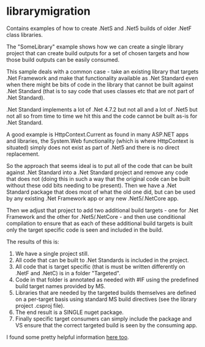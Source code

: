 # librarymigration
Contains examples of how to create .NetS and .Net5 builds of older .NetF class libraries.

The "SomeLibrary" example shows how we can create a single library project that can create build outputs for a set of chosen targets and how those build outputs can be easily consumed.

This sample deals with a common case - take an existing library that targets .Net Framework and make that functionality available as .Net Standard even when there might be bits of code in the library that cannot be built against .Net Standard (that is to say code that uses classes etc that are not part of .Net Standard).

.Net Standard implements a lot of .Net 4.7.2 but not all and a lot of .Net5 but not all so from time to time we hit this and the code cannot be built as-is for .Net Standard.

A good example is HttpContext.Current as found in many ASP.NET apps and libraries, the System.Web functionality (which is where HttpContext is situated) simply does not exist as part of .Net5 and there is no direct replacement.

So the approach that seems ideal is to put all of the code that can be built against .Net Standard into a .Net Standard project and remove any code that does not (doing this in such a way that the original code can be built without these odd bits needing to be present). Then we have a .Net Standard package that does most of what the old one did, but can be used by any existing .Net Framework app or any new .Net5/.NetCore app.

Then we adjust that project to add two additional build targets - one for .Net Framework and the other for .Net5/.NetCore - and then use conditional compilation to ensure that as each of these additional build targets is built only the target specific code is seen and included in the build.

The results of this is:

1. We have a single project still.
2. All code that can be built to .Net Standards is included in the project.
3. All code that is target specific (that is must be written differently on .NetF and .NetC) is in a folder "Targeted".
4. Code in that folder is annotated as needed with #IF using the predefined build target names provided by MS.
5. Libraries that are needed by the targeted builds themselves are defined on a per-target basis using standard MS build directives (see the library project .csproj file).
6. The end result is a SINGLE nuget package.
7. Finally specific target consumers can simply include the package and VS ensure that the correct targeted build is seen by the consuming app.

I found some pretty helpful information [here too](url=https://blog.inedo.com/dotnet/nuget-library-migration-strategies).


